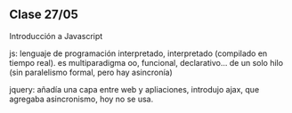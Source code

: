 ## Clase 27/05

Introducción a Javascript

js: lenguaje de programación interpretado, interpretado (compilado en tiempo real).
es multiparadigma oo, funcional, declarativo...
de un solo hilo (sin paralelismo formal, pero hay asincronía)

jquery: añadía una capa entre web y apliaciones, introdujo ajax, que agregaba asincronismo, hoy no se usa.






